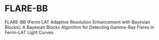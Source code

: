 # FLARE-BB
FLARE-BB (Fermi LAT Adaptive Resolution Enhancement with Bayesian Blocks): A Bayesian Blocks Algorithm for Detecting Gamma-Ray Flares in Fermi-LAT Light Curves
